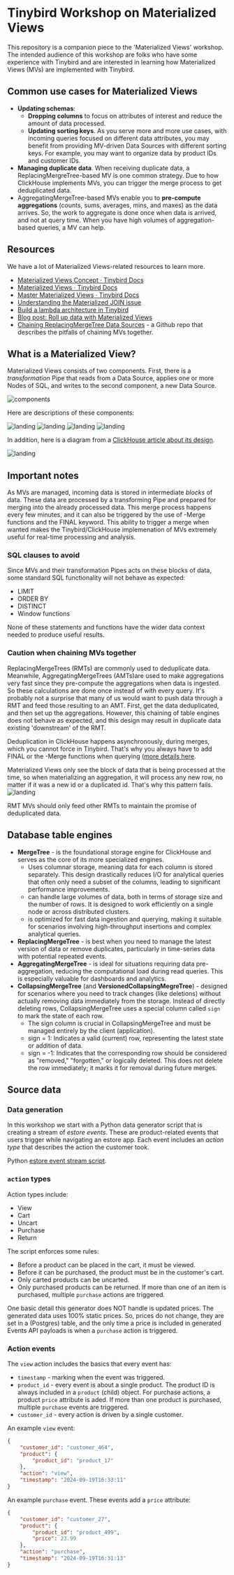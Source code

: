# Tinybird Workshop on Materialized Views

This repository is a companion piece to the 'Materialized Views' workshop. The intended audience of this workshop are folks who have some experience with Tinybird and are interested in learning how Materialized Views (MVs) are implemented with Tinybird.

## Common use cases for Materialized Views

* **Updating schemas**:
  * **Dropping columns** to focus on attributes of interest and reduce the amount of data processed.
  * **Updating sorting keys**. As you serve more and more use cases, with incoming queries focused on different data attributes, you may benefit from providing MV-driven Data Sources with different sorting keys. For example, you may want to organize data by product IDs and customer IDs. 
* **Managing duplicate data**. When receiving duplicate data, a ReplacingMergreTree-based MV is one common strategy. Due to how ClickHouse implements MVs, you can trigger the merge process to get deduplicated data.
* AggregatingMergeTree-based MVs enable you to **pre-compute aggregations** (counts, sums, averages, mins, and maxes) as the data arrives. So, the work to aggregate is done once when data is arrived, and not at query time. When you have high volumes of aggregation-based queries, a MV can help. 

## Resources

We have a lot of Materialized Views-related resources to learn more. 

* [Materialized Views Concept · Tinybird Docs](https://www.tinybird.co/docs/concepts/materialized-views)
* [Materialized Views · Tinybird Docs](https://www.tinybird.co/docs/publish/materialized-views)
* [Master Materialized Views · Tinybird Docs](https://www.tinybird.co/docs/guides/publishing-data/master-materialized-views)
* [Understanding the Materialized JOIN issue](https://www.tinybird.co/docs/guides/optimizations/opt201-fix-mistakes#5-are-you-joining-two-or-more-data-sources)
* [Build a lambda architecture in Tinybird](https://www.tinybird.co/docs/guides/querying-data/lambda-architecture)
* [Blog post: Roll up data with Materialized Views](https://www.tinybird.co/blog-posts/roll-up-data-with-materialized-views) 
* [Chaining ReplacingMergeTree Data Sources](https://github.com/tinybirdco/replacingmergetreemvstrap?tab=readme-ov-file) - a Github repo that describes the pitfalls of chaining MVs together. 

## What is a Materialized View?

Materialized Views consists of two components. First, there is a *transformation* Pipe that reads from a Data Source, applies one or more Nodes of SQL, and writes to the second component, a new Data Source. 

![components](images/MV_components_sticks.png)

Here are descriptions of these components:

![landing](images/data_source_landing.png)
![landing](images/transformation_pipe.png)
![landing](images/data_source_mv.png)
![landing](images/publishing_pipes.png)

In addition, here is a diagram from a [ClickHouse article about its design](https://www.vldb.org/pvldb/vol17/p3731-schulze.pdf).

![landing](images/clickhouse-mv-aggregating-merges.png)

## Important notes

As MVs are managed, incoming data is stored in intermediate *blocks* of data. These data are processed by a transforming Pipe and prepared for merging into the already processed data. This merge process happens every few minutes, and it can also be triggered by the use of -Merge functions and the FINAL keyword. This ability to trigger a merge when wanted makes the Tinybird/ClickHouse implemenation of MVs extremely useful for real-time processing and analysis. 

### SQL clauses to avoid

Since MVs and their transformation Pipes acts on these blocks of data, some standard SQL functionality will not behave as expected:
* LIMIT
* ORDER BY
* DISTINCT
* Window functions

None of these statements and functions have the wider data context needed to produce useful results. 

### Caution when chaining MVs together
ReplacingMergeTrees (RMTs) are commonly used to deduplicate data. Meanwhile, AggregatingMergeTrees (AMTs)are used to make aggregations very fast since they pre-compute the aggregations when data is ingested. So these calculations are done once instead of with every query. It's probably not a surprise that many of us would want to push data through a RMT and feed those resulting to an AMT.  First, get the data deduplicated, and then set up the aggregations. However, this chaining of table engines does not behave as expected, and this design may result in duplicate data existing 'downstream' of the RMT. 

Deduplication in ClickHouse happens asynchronously, during merges, which you cannot force in Tinybird. That's why you always have to add FINAL or the -Merge functions when querying ([more details here](https://www.tinybird.co/docs/guides/publishing-data/master-materialized-views#doing-aggregations-the-right-way-with-materialized-views).

Materialized Views only see the block of data that is being processed at the time, so when materializing an aggregation, it will process any new row, no matter if it was a new id or a duplicated id. That's why this pattern fails.
![landing](images/RMT-AMT-fail.png)

RMT MVs should only feed other RMTs to maintain the promise of deduplicated data.  

## Database table engines 

* **MergeTree** -  is the foundational storage engine for ClickHouse and serves as the core of its more specialized engines.
   * Uses columnar storage, meaning data for each column is stored separately. This design drastically reduces I/O for analytical queries that often only need a subset of the columns, leading to significant performance improvements.
   * can handle large volumes of data, both in terms of storage size and the number of rows. It is designed to work efficiently on a single node or across distributed clusters.
   * is optimized for fast data ingestion and querying, making it suitable for scenarios involving high-throughput insertions and complex analytical queries.
* **ReplacingMergeTree** - is best when you need to manage the latest version of data or remove duplicates, particularly in time-series data with potential repeated events.
* **AggregatingMergeTree** - is ideal for situations requiring data pre-aggregation, reducing the computational load during read queries. This is especially valuable for dashboards and analytics.
* **CollapsingMergeTree** (and **VersionedCollapsingMegreTree**) - designed for scenarios where you need to track changes (like deletions) without actually removing data immediately from the storage. Instead of directly deleting rows, CollapsingMergeTree uses a special column called `sign` to mark the state of each row.
   * The sign column is crucial in CollapsingMergeTree and must be managed entirely by the client (application).
   * sign = 1: Indicates a valid (current) row, representing the latest state or addition of data.
   * sign = -1: Indicates that the corresponding row should be considered as "removed," "forgotten," or logically deleted. This does not delete the row immediately; it marks it for removal during future merges.  

## Source data

### Data generation

In this workshop we start with a Python data generator script that is creating a stream of *estore events*. These are product-related events that users trigger while navigating an estore app. Each event includes an *action type* that describes the action the customer took. 

Python [estore event stream script](https://github.com/tinybirdco/materialized-views-workshop/blob/main/data-gen/estore-event-stream.py).

### `action` types

Action types include:

* View
* Cart
* Uncart
* Purchase 
* Return

The script enforces some rules:
* Before a product can be placed in the cart, it must be viewed. 
* Before it can be purchased, the product must be in the customer's cart. 
* Only carted products can be uncarted. 
* Only purchased products can be returned. If more than one of an item is purchased, multiple `purchase` actions are triggered. 

One basic detail this generator does NOT handle is updated prices. The generated data uses 100% static prices. So, prices do not change, they are set in a (Postgres) table, and the only time a price is included in generated Events API payloads is when a `purchase` action is triggered. 

### Action events

The `view` action includes the basics that every event has:
* `timestamp` - marking when the event was triggered.
* `product_id` - every event is about a single product. The product ID is always included in a `product` (child) object. For purchase actions, a product `price` attribute is aded. If more than one product is purchased, multiple `purchase` events are triggered. 
* `customer_id` - every action is driven by a single customer.

An example `view` event: 

```json
{
    "customer_id": "customer_464",
    "product": {
        "product_id": "product_17"
    },
    "action": "view",
    "timestamp": "2024-09-19T16:33:11"
}
```

An example `purchase` event. These events add a `price` attribute: 

```json
{
    "customer_id": "customer_27",
    "product": {
        "product_id": "product_499",
        "price": 23.99
    },
    "action": "purchase",
    "timestamp": "2024-09-19T16:31:13"
}
```
